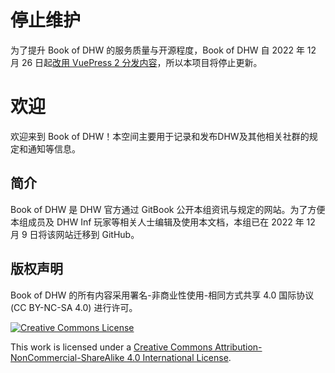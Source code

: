 
# 停止维护

为了提升 Book of DHW 的服务质量与开源程度，Book of DHW 自 2022 年 12 月 26 日起[改用 VuePress 2 分发内容](/DHW-PCS/Book-of-DHW/)，所以本项目将停止更新。

# 欢迎

欢迎来到 Book of DHW！本空间主要用于记录和发布DHW及其他相关社群的规定和通知等信息。

## 简介
Book of DHW 是 DHW 官方通过 GitBook 公开本组资讯与规定的网站。为了方便本组成员及 DHW Inf 玩家等相关人士编辑及使用本文档，本组已在 2022 年 12 月 9 日将该网站迁移到 GitHub。


## 版权声明
Book of DHW 的所有内容采用署名-非商业性使用-相同方式共享 4.0 国际协议 (CC BY-NC-SA 4.0) 进行许可。

[![Creative Commons License](https://i.creativecommons.org/l/by-nc-sa/4.0/88x31.png)](http://creativecommons.org/licenses/by-nc-sa/4.0/)

This work is licensed under a [Creative Commons Attribution-NonCommercial-ShareAlike 4.0 International License](http://creativecommons.org/licenses/by-nc-sa/4.0/).